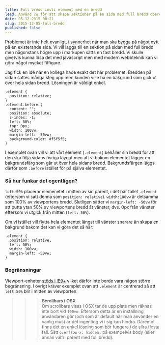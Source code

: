 ```yaml
---
title: Full bredd inuti element med en bredd
lead: Använd vw för att skapa sektioner på en sida med full bredd oberoende av elementets bredd.
date: 05-12-2015 00:21
slug: 2015-12-05-full-bredd
published: false
---
```


Problemet är inte helt ovanligt, i synnerhet när man ska bygga på något nytt på en existerande sida. Vi vill lägga till en sektion på sidan med full bredd men någonstans högre upp i markupen sätts en fast bredd. Vi skulle givetvis kunna lösa det med javascript men med modern webbteknik kan vi göra något mycket fiffigare.

Jag fick en idé när en kollega hade exakt det här problemet. Bredden på sidan sattes många steg upp men kunden ville ha en bakgrund som gick ut över hela sidan bredd. Lösningen är väldigt enkel.

```
.element {
  position: relative;
}
.element:before {
  content: "";
  position: absolute;
  z-index: -1;
  left: 50%;
  top: 0px;
  width: 100vw;
  margin-left: -50vw;
  background-color: #f5f5f5;
}
```

I exemplet ovan vill vi att vårt element (`.element`) behåller sin bredd för att den ska följa sidans övriga layout men att vi bakom elementet lägger en bakgrundsfärg som går ut över hela sidans bredd. Bakgrundsfärgen läggs därför som `:before` istället för på själva elementet.

### Så hur funkar det egentligen?

`left:50%` placerar elemenetet i mitten av sin parent, i det här fallet `.element` (eftersom vi satt denna som `position: relative`). `width:100vw` är detsamma som 100% av viewportens bredd. Slutligen sätter vi `margin-left: -50vw` för att putta ytan 50% av viewportens bredd åt vänster, dvs. 0px från vänster eftersom vi utgick från mitten (`left: 50%`).

Om vi istället vill flytta hela elementet längst till vänster snarare än skapa en bakgrund bakom det kan vi göra det så här:

```
.element {
  position: relative;
  left: 50%;
  width: 100vw;
  margin-left: -50vw;
}
```

### Begränsningar
Viewport-enheter [stöds i IE9+](http://caniuse.com/#feat=viewport-units) vilket därför inte borde vara någon större begränsning. I övrigt kräver exemplet ovan att `.element` är centrerad så att `left:50%` blir i mitten av viewporten.

>>> **Scrollbars i OSX**  
>>> Om scrollbars visas i OSX tar de upp plats men räknas inte bort vid `100vw`. Eftersom detta är en inställning användaren gör (och som är default när man använder en vanlig mus) är det ingenting vi i sig kan hindra. Däremot finns det en enkel lösning som bör fungera i de allra flesta fall. Sätt `overflow-x: hidden;` på exempelvis body (eller annan valfri parent med full bredd).